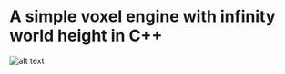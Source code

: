 # A simple voxel engine with infinity world height in C++ 
![alt text](https://i.ibb.co/Qv81Mztt/Screenshot-2025-08-08-at-01-48-50.png)
